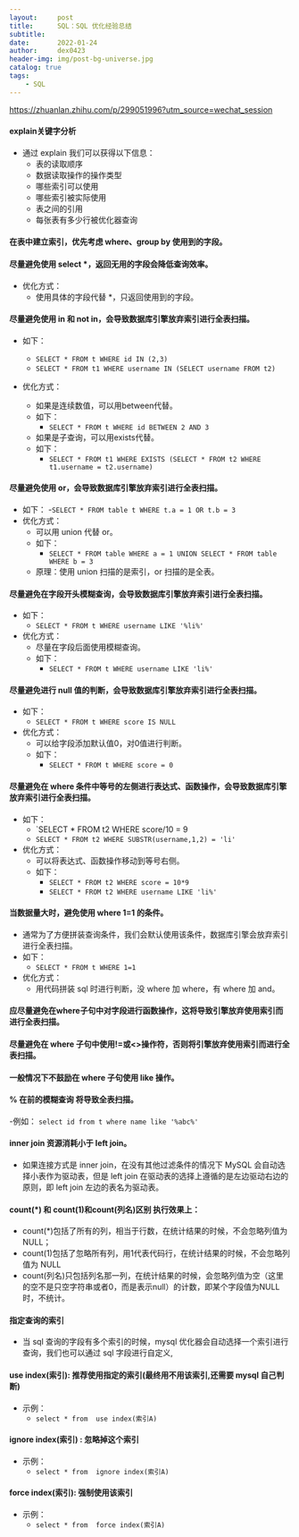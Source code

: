 ```yaml
---
layout:     post
title:      SQL：SQL 优化经验总结
subtitle:   
date:       2022-01-24
author:     dex0423
header-img: img/post-bg-universe.jpg
catalog: true
tags:
    - SQL
---
```



https://zhuanlan.zhihu.com/p/299051996?utm_source=wechat_session


#### explain关键字分析

- 通过 explain 我们可以获得以下信息：
    - 表的读取顺序
    - 数据读取操作的操作类型
    - 哪些索引可以使用
    - 哪些索引被实际使用
    - 表之间的引用
    - 每张表有多少行被优化器查询

#### 在表中建立索引，优先考虑 where、group by 使用到的字段。

#### 尽量避免使用 select *，返回无用的字段会降低查询效率。

- 优化方式：
    - 使用具体的字段代替 *，只返回使用到的字段。

#### 尽量避免使用 in 和 not in，会导致数据库引擎放弃索引进行全表扫描。

- 如下：
    - `SELECT * FROM t WHERE id IN (2,3)`
    - `SELECT * FROM t1 WHERE username IN (SELECT username FROM t2)`
    
- 优化方式：
    - 如果是连续数值，可以用between代替。
    - 如下：
        - `SELECT * FROM t WHERE id BETWEEN 2 AND 3`
    - 如果是子查询，可以用exists代替。
    - 如下：
        - `SELECT * FROM t1 WHERE EXISTS (SELECT * FROM t2 WHERE t1.username = t2.username)`

#### 尽量避免使用 or，会导致数据库引擎放弃索引进行全表扫描。

- 如下：
    -`SELECT * FROM table t WHERE t.a = 1 OR t.b = 3`
- 优化方式：
    - 可以用 union 代替 or。
    - 如下：
        - `SELECT * FROM table WHERE a = 1
            UNION
            SELECT * FROM table WHERE b = 3`
    - 原理：使用 union 扫描的是索引，or 扫描的是全表。

#### 尽量避免在字段开头模糊查询，会导致数据库引擎放弃索引进行全表扫描。

- 如下：
    - `SELECT * FROM t WHERE username LIKE '%li%'`
- 优化方式：
    - 尽量在字段后面使用模糊查询。
    - 如下：
        - `SELECT * FROM t WHERE username LIKE 'li%'`

#### 尽量避免进行 null 值的判断，会导致数据库引擎放弃索引进行全表扫描。

- 如下：
    - `SELECT * FROM t WHERE score IS NULL`
- 优化方式：
    - 可以给字段添加默认值0，对0值进行判断。
    - 如下：
        - `SELECT * FROM t WHERE score = 0`

#### 尽量避免在 where 条件中等号的左侧进行表达式、函数操作，会导致数据库引擎放弃索引进行全表扫描。

- 如下：
    - `SELECT * FROM t2 WHERE score/10 = 9
    - `SELECT * FROM t2 WHERE SUBSTR(username,1,2) = 'li'`
- 优化方式：
    - 可以将表达式、函数操作移动到等号右侧。
    - 如下：
        - `SELECT * FROM t2 WHERE score = 10*9`
        - `SELECT * FROM t2 WHERE username LIKE 'li%'`

#### 当数据量大时，避免使用 where 1=1 的条件。

- 通常为了方便拼装查询条件，我们会默认使用该条件，数据库引擎会放弃索引进行全表扫描。
- 如下：
    - `SELECT * FROM t WHERE 1=1`
- 优化方式：
    - 用代码拼装 sql 时进行判断，没 where 加 where，有 where 加 and。
    
#### 应尽量避免在where子句中对字段进行函数操作，这将导致引擎放弃使用索引而进行全表扫描。

#### 尽量避免在 where 子句中使用!=或<>操作符，否则将引擎放弃使用索引而进行全表扫描。

#### 一般情况下不鼓励在 where 子句使用 like 操作。

#### % 在前的模糊查询 将导致全表扫描。
-例如：
    `select id from t where name like '%abc%'`

#### inner join 资源消耗小于 left join。

- 如果连接方式是 inner join，在没有其他过滤条件的情况下 MySQL 会自动选择小表作为驱动表，但是 left join 在驱动表的选择上遵循的是左边驱动右边的原则，即 left join 左边的表名为驱动表。

#### count(*) 和 count(1)和count(列名)区别 执行效果上：

- count(*)包括了所有的列，相当于行数，在统计结果的时候，不会忽略列值为 NULL；
- count(1)包括了忽略所有列，用1代表代码行，在统计结果的时候，不会忽略列值为 NULL
- count(列名)只包括列名那一列，在统计结果的时候，会忽略列值为空（这里的空不是只空字符串或者0，而是表示null）的计数，即某个字段值为NULL时，不统计。

#### 指定查询的索引

- 当 sql 查询的字段有多个索引的时候，mysql 优化器会自动选择一个索引进行查询，我们也可以通过 sql 字段进行自定义,

#### use index(索引): 推荐使用指定的索引(最终用不用该索引,还需要 mysql 自己判断)

- 示例：
    - `select * from  use index(索引A)`
      
#### ignore index(索引) : 忽略掉这个索引

- 示例：
    - `select * from  ignore index(索引A)`

#### force index(索引): 强制使用该索引

- 示例：
    - `select * from  force index(索引A)`
